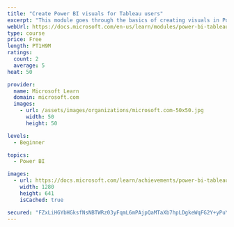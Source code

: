 ```yaml
---
title: "Create Power BI visuals for Tableau users"
excerpt: "This module goes through the basics of creating visuals in Power BI."
webUrl: https://docs.microsoft.com/en-us/learn/modules/power-bi-tableau-visuals/
type: course
price: Free
length: PT1H9M
ratings:
  count: 2
  average: 5
heat: 50

provider:
  name: Microsoft Learn
  domain: microsoft.com
  images:
    - url: /assets/images/organizations/microsoft.com-50x50.jpg
      width: 50
      height: 50

levels:
  - Beginner

topics:
  - Power BI

images:
  - url: https://docs.microsoft.com/learn/achievements/power-bi-tableau-visuals-social.png
    width: 1280
    height: 641
    isCached: true

secured: "FZxLiHGYbHGksfNsNBTWRz03yFqmL6mPAjpQaMTaXb7hpLDgkeWqFG2Y+yPuYQNR04bws1tySjoqamxf597AY7gHotD0yeIWzcqaBc75IsRVJ5qYll+uHLFc6EZsZCA34xIgqq0h7G6nnNtpx5SZWCvdtkupv4YCMYNTKHUKJvnkiG0tI2+GG3NuKjcJbU7sFjVvLu8peC35aLVdn2j2r+h7kh9N4q4xfS0vn86vhEdEmneINQDkvB4I2vjGbl3GXC6hjp0DtHPouKGEqEIgU/H7d8MdTsDWINodyJ/6MvPSdarX6TH3t61IDfJNmKI2y/lbKF8MVrAQOtriu88Iy/jLN1bOuVYyEejy5xciiAyJ4Qs7wv7NcA+99+Q4rtnD6zG+xEkoTZgcBdYWslwy3/VF2sxIyNoUC67rKK1TbPM=;hs9SOA1Vg5tvq4PBAHprxg=="
---
```


